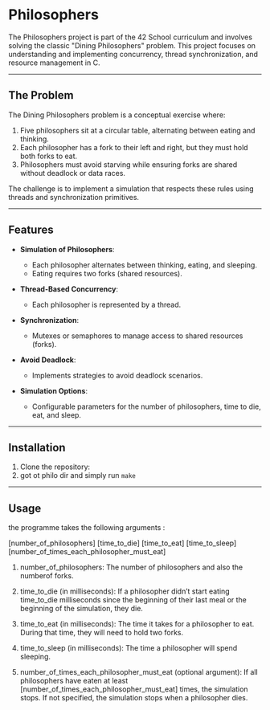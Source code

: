 # Philosophers  

The Philosophers project is part of the 42 School curriculum and involves solving the classic "Dining Philosophers" problem. This project focuses on understanding and implementing concurrency, thread synchronization, and resource management in C.  

---  

## The Problem  

The Dining Philosophers problem is a conceptual exercise where:  
1. Five philosophers sit at a circular table, alternating between eating and thinking.  
2. Each philosopher has a fork to their left and right, but they must hold both forks to eat.  
3. Philosophers must avoid starving while ensuring forks are shared without deadlock or data races.  

The challenge is to implement a simulation that respects these rules using threads and synchronization primitives.  

---  

## Features  

- **Simulation of Philosophers**:  
  - Each philosopher alternates between thinking, eating, and sleeping.  
  - Eating requires two forks (shared resources).  

- **Thread-Based Concurrency**:  
  - Each philosopher is represented by a thread.  

- **Synchronization**:  
  - Mutexes or semaphores to manage access to shared resources (forks).  

- **Avoid Deadlock**:  
  - Implements strategies to avoid deadlock scenarios.  

- **Simulation Options**:  
  - Configurable parameters for the number of philosophers, time to die, eat, and sleep.  

---  

## Installation  

1. Clone the repository:  
2. got ot philo dir and simply run `make`

---

## Usage
the programme takes the following arguments :

[number_of_philosophers] [time_to_die] [time_to_eat] [time_to_sleep] [number_of_times_each_philosopher_must_eat]
1. number_of_philosophers: The number of philosophers and also the numberof forks.

2. time_to_die (in milliseconds): If a philosopher didn’t start eating time_to_die
milliseconds since the beginning of their last meal or the beginning of the simulation, they die.
3. time_to_eat (in milliseconds): The time it takes for a philosopher to eat.
During that time, they will need to hold two forks.
4. time_to_sleep (in milliseconds): The time a philosopher will spend sleeping.
5. number_of_times_each_philosopher_must_eat (optional argument): If all
philosophers have eaten at least [number_of_times_each_philosopher_must_eat]
times, the simulation stops. If not specified, the simulation stops when a
philosopher dies.
